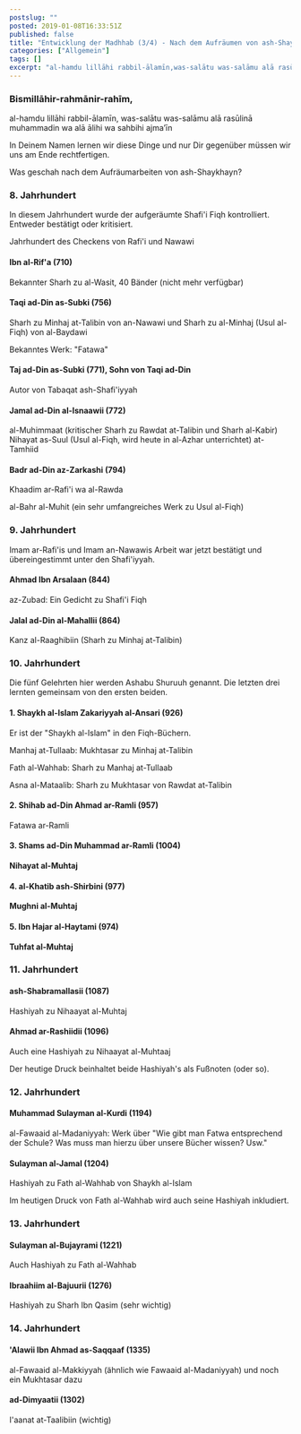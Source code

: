 ```yaml
---
postslug: ""
posted: 2019-01-08T16:33:51Z
published: false
title: "Entwicklung der Madhhab (3/4) - Nach dem Aufräumen von ash-Shaykhayn"
categories: ["Allgemein"]
tags: []
excerpt: "al-hamdu lillāhi rabbil-ālamīn,was-salātu was-salāmu alā rasūlinā muhammadin wa alā ālihi wa sahbih..."
---
```


### Bismillāhir-rahmānir-rahīm,
al-hamdu lillāhi rabbil-ālamīn,
was-salātu was-salāmu alā rasūlinā muhammadin wa alā ālihi wa sahbihi ajma’īn

In Deinem Namen lernen wir diese Dinge und nur Dir gegenüber müssen wir uns am Ende rechtfertigen.

Was geschah nach dem Aufräumarbeiten von ash-Shaykhayn?

### 8\. Jahrhundert

In diesem Jahrhundert wurde der aufgeräumte Shafi'i Fiqh kontrolliert. Entweder bestätigt oder kritisiert.

Jahrhundert des Checkens von Rafi'i und Nawawi

#### Ibn al-Rif'a (710)

Bekannter Sharh zu al-Wasit, 40 Bänder (nicht mehr verfügbar)

#### Taqi ad-Din as-Subki (756)

Sharh zu Minhaj at-Talibin von an-Nawawi und Sharh zu al-Minhaj (Usul al-Fiqh) von al-Baydawi

Bekanntes Werk: "Fatawa"

#### Taj ad-Din as-Subki (771), Sohn von Taqi ad-Din

Autor von Tabaqat ash-Shafi'iyyah

#### Jamal ad-Din al-Isnaawii (772)

al-Muhimmaat (kritischer Sharh zu Rawdat at-Talibin und Sharh al-Kabir)
Nihayat as-Suul (Usul al-Fiqh, wird heute in al-Azhar unterrichtet)
at-Tamhiid

#### Badr ad-Din az-Zarkashi (794)

Khaadim ar-Rafi'i wa al-Rawda

al-Bahr al-Muhit (ein sehr umfangreiches Werk zu Usul al-Fiqh)

### 9\. Jahrhundert

Imam ar-Rafi'is und Imam an-Nawawis Arbeit war jetzt bestätigt und übereingestimmt unter den Shafi'iyyah.

#### Ahmad Ibn Arsalaan (844)

az-Zubad: Ein Gedicht zu Shafi'i Fiqh

#### Jalal ad-Din al-Mahallii (864)

Kanz al-Raaghibiin (Sharh zu Minhaj at-Talibin)

### 10\. Jahrhundert

Die fünf Gelehrten hier werden Ashabu Shuruuh genannt. Die letzten drei lernten gemeinsam von den ersten beiden.

#### 1\. Shaykh al-Islam Zakariyyah al-Ansari (926)

Er ist der "Shaykh al-Islam" in den Fiqh-Büchern.

Manhaj at-Tullaab: Mukhtasar zu Minhaj at-Talibin

Fath al-Wahhab: Sharh zu Manhaj at-Tullaab

Asna al-Mataalib: Sharh zu Mukhtasar von Rawdat at-Talibin

#### 2\. Shihab ad-Din Ahmad ar-Ramli (957)

Fatawa ar-Ramli

#### 3\. Shams ad-Din Muhammad ar-Ramli (1004)

**Nihayat al-Muhtaj**

#### 4\. al-Khatib ash-Shirbini (977)

**Mughni al-Muhtaj**

#### 5\. Ibn Hajar al-Haytami (974)

**Tuhfat al-Muhtaj**

### 11\. Jahrhundert

#### ash-Shabramallasii (1087)

Hashiyah zu Nihaayat al-Muhtaj

#### Ahmad ar-Rashiidii (1096)

Auch eine Hashiyah zu Nihaayat al-Muhtaaj

Der heutige Druck beinhaltet beide Hashiyah's als Fußnoten (oder so).

### 12\. Jahrhundert

#### Muhammad Sulayman al-Kurdi (1194)

al-Fawaaid al-Madaniyyah: Werk über "Wie gibt man Fatwa entsprechend der Schule? Was muss man hierzu über unsere Bücher wissen? Usw."

#### Sulayman al-Jamal (1204)

Hashiyah zu Fath al-Wahhab von Shaykh al-Islam

Im heutigen Druck von Fath al-Wahhab wird auch seine Hashiyah inkludiert.

### 13\. Jahrhundert

#### Sulayman al-Bujayrami (1221)

Auch Hashiyah zu Fath al-Wahhab

#### Ibraahiim al-Bajuurii (1276)

Hashiyah zu Sharh Ibn Qasim (sehr wichtig)

### 14\. Jahrhundert

#### 'Alawii Ibn Ahmad as-Saqqaaf (1335)

al-Fawaaid al-Makkiyyah (ähnlich wie Fawaaid al-Madaniyyah) und noch ein Mukhtasar dazu

#### ad-Dimyaatii (1302)

I'aanat at-Taalibiin (wichtig)